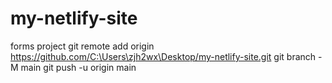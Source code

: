 # my-netlify-site
forms project
git remote add origin https://github.com/C:\Users\zjh2wx\Desktop/my-netlify-site.git
git branch -M main
git push -u origin main
